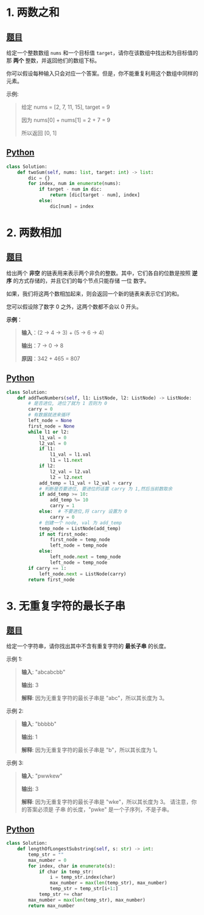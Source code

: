 # 1. 两数之和
## [题目](https://leetcode-cn.com/problems/two-sum/)

给定一个整数数组 `nums` 和一个目标值 `target`，请你在该数组中找出和为目标值的那 **两个** 整数，并返回他们的数组下标。

你可以假设每种输入只会对应一个答案。但是，你不能重复利用这个数组中同样的元素。

示例:

> 给定 nums = [2, 7, 11, 15], target = 9
>
> 因为 nums[0] + nums[1] = 2 + 7 = 9
>
> 所以返回 [0, 1]

## [Python](./1.%20两数之和.py)

``` python
class Solution:
    def twoSum(self, nums: list, target: int) -> list:
        dic = {}
        for index, num in enumerate(nums):
            if target - num in dic:
                return [dic[target - num], index]
            else:
                dic[num] = index
```



# 2. 两数相加

## [题目](https://leetcode-cn.com/problems/add-two-numbers/)

给出两个 **非空** 的链表用来表示两个非负的整数。其中，它们各自的位数是按照 **逆序** 的方式存储的，并且它们的每个节点只能存储 一位 数字。

如果，我们将这两个数相加起来，则会返回一个新的链表来表示它们的和。

您可以假设除了数字 0 之外，这两个数都不会以 0 开头。

**示例**：

> **输入**：(2 -> 4 -> 3) + (5 -> 6 -> 4)
>
> **输出**：7 -> 0 -> 8
>
> **原因**：342 + 465 = 807

## [Python](./2.%20两数相加.py)

``` python
class Solution:
    def addTwoNumbers(self, l1: ListNode, l2: ListNode) -> ListNode:
        # 是否进位, 进位了就为 1 否则为 0
        carry = 0
        # 有数据就进来循环
        left_node = None
        first_node = None
        while l1 or l2:
            l1_val = 0
            l2_val = 0
            if l1:
                l1_val = l1.val
                l1 = l1.next
            if l2:
                l2_val = l2.val
                l2 = l2.next
            add_temp = l1_val + l2_val + carry
            # 判断是否要进位, 要进位的话置 carry 为 1,然后当前数取余
            if add_temp >= 10:
                add_temp %= 10
                carry = 1
            else:  # 不要进位,将 carry 设置为 0
                carry = 0
            # 创建一个 node, val 为 add_temp
            temp_node = ListNode(add_temp)
            if not first_node:
                first_node = temp_node
                left_node = temp_node
            else:
                left_node.next = temp_node
                left_node = temp_node
        if carry == 1:
            left_node.next = ListNode(carry)
        return first_node
```



# 3. 无重复字符的最长子串
## [题目](https://leetcode-cn.com/problems/longest-substring-without-repeating-characters/)

给定一个字符串，请你找出其中不含有重复字符的 **最长子串** 的长度。

示例 1:

> **输入**: "abcabcbb"
>
> **输出**: 3 
>
> **解释**: 因为无重复字符的最长子串是 "abc"，所以其长度为 3。

示例 2:

> **输入**: "bbbbb"
>
> **输出**: 1
>
> **解释**: 因为无重复字符的最长子串是 "b"，所以其长度为 1。

示例 3:

> **输入**: "pwwkew"
>
> **输出**: 3
>
> **解释**: 因为无重复字符的最长子串是 "wke"，所以其长度为 3。
>      请注意，你的答案必须是 子串 的长度，"pwke" 是一个子序列，不是子串。

## [Python](./3.%20无重复字符的最长子串.py)

``` python
class Solution:
    def lengthOfLongestSubstring(self, s: str) -> int:
        temp_str = ""
        max_number = 0
        for index, char in enumerate(s):
            if char in temp_str:
                i = temp_str.index(char)
                max_number = max(len(temp_str), max_number)
                temp_str = temp_str[i+1:]
            temp_str += char
        max_number = max(len(temp_str), max_number)
        return max_number
```

